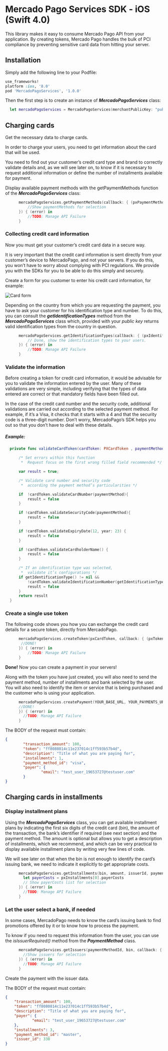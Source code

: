 # Mercado Pago Services SDK - iOS (Swift 4.0)

This library makes it easy to consume Mercado Pago API from your application. By creating tokens, Mercado Pago handles the bulk of PCI compliance by preventing sensitive card data from hitting your server. 

## Installation
Simply add the following line to your Podfile:

```ruby
use_frameworks!
platform :ios, '8.0'
pod 'MercadoPagoServices', '1.0.0'
```

Then the first step is to create an instance of **_MercadoPagoServices_** class:

``` swift
  let mercadoPagoServices = MercadoPagoServices(merchantPublicKey: "publicKey")
```

## Charging cards

Get the necessary data to charge cards.

In order to charge your users, you need to get information about the card that will be used.

You need to find out your customer’s credit card type and brand to correctly validate details and, as we will see later on, to know if it is necessary to request additional information or define the number of installments available for payment.

Display available payment methods with the getPaymentMethods function of the **_MercadoPagoServices_** class:

``` swift
      mercadoPagoServices.getPaymentMethods(callback: { (pxPaymentMethods) in
          //Show paymentMethods for selection
      }) { (error) in
          //TODO: Manage API Failure
      }
```

### Collecting credit card information
Now you must get your customer’s credit card data in a secure way.

It is very important that the credit card information is sent directly from your customer’s device to MercadoPago, and not your servers. If you do this, you won’t have to worry about complying with PCI regulations. We provide you with the SDKs for you to be able to do this simply and securely.

Create a form for you customer to enter his credit card information, for example:


![Card form](https://secure.mlstatic.com/developers/site/cloud/assets/Uploads/new-card2-screenshot.png "Sample card form")

Depending on the country from which you are requesting the payment, you have to ask your customer for his identification type and number. To do this, you can consult the **_getIdentificationTypes_** method from the **_MercadoPagoServices_** class which, provided with your _public key_ returns valid identification types from the country in question.

``` swift
      mercadoPagoServices.getIdentificationTypes(callback: { (pxIdentificationTypes) in
          // Done, show the identification types to your users.
      }) { (error) in
          //TODO: Manage API Failure
      }
```

### Validate the information

Before creating a token for credit card information, it would be advisable for you to validate the information entered by the user. Many of these validations are very simple, including verifying that the types of data entered are correct or that mandatory fields have been filled out.

In the case of the credit card number and the security code, additional validations are carried out according to the selected payment method. For example, if it’s a Visa, it checks that it starts with a 4 and that the security code is a three-digit number. Don’t worry, MercadoPago’s SDK helps you out so that you don’t have to deal with these details.

##### Example:

``` swift
  private func validateCardToken(cardToken: PXCardToken , paymentMethod: PXPaymentMethod) -> Bool {

      /* Set errors within this function
       *  Request focus on the first wrong filled field recommended */

      var result = true;

      /* Validate card number and security code
       *  according the payment method’s particularities */

      if  !cardToken.validateCardNumber(paymentMethod){
          result = false
      }

      if !cardToken.validateSecurityCode(paymentMethod){
          result = false
      }

      if !cardToken.validateExpiryDate(12, year: 23) {
          result = false
      }

      if !cardToken.validateCardholderName() {
          result = false
      }

      /* If an identification type was selected,
       *  validate it’s configurations */
      if getIdentificationType() != nil &&
          !cardToken.validateIdentificationNumber(getIdentificationType()) {
          result = false
      }
      return result
  }
```

### Create a single use token

The following code shows you how you can exchange the credit card details for a secure token, directly from MercadoPago.

```swift
      mercadoPagoServices.createToken(pxCardToken, callback: { (pxToken) in
       //DONE! 
      }) { (error) in
          //TODO: Manage API Failure
      }
```

**Done!** Now you can create a payment in your servers!

Along with the token you have just created, you will also need to send the payment method, number of installments and bank selected by the user. You will also need to identify the item or service that is being purchased and the customer who is using your application.

```swift
      mercadoPagoServices.createPayment(YOUR_BASE_URL, YOUR_PAYMENTS_URI, body, queryParams, callback: {(pxPayment) in
      //DONE!
      }) { (error) in
        //TODO: Manage API Failure
      }
```

The BODY of the request must contain:
```json
{
        "transaction_amount": 100,
        "token": "ff8080814c11e237014c1ff593b57b4d",
        "description": "Title of what you are paying for",
        "installments": 1,
        "payment_method_id": "visa",
        "payer": {
                "email": "test_user_19653727@testuser.com"
        }
}
```

## Charging cards in installments

### Display installment plans

Using the **_MercadoPagoServices_** class, you can get available installment plans by indicating the first six digits of the credit card (bin), the amount of the transaction, the bank’s identifier if required (see next section) and the payment method. The amount is optional but allows you to get a description of installments, which we recommend, and which can be very practical to display available installment plans by writing very few lines of code.

We will see later on that when the bin is not enough to identify the card’s issuing bank, we need to indicate it explicitly to get appropriate costs.

```swift
      mercadoPagoServices.getInstallments(bin, amount, issuerId, paymentMethodId, callback: {(pxInstallments) in
        let payerCosts = pxInstallments[0].payerCosts
        // Show payerCosts list for selection
      }) { (error) in
        //TODO: Manage API Failure
      }
```

### Let the user select a bank, if needed

In some cases, MercadoPago needs to know the card’s issuing bank to find promotions offered by it or to know how to process the payment.

To know if you need to request this information from the user, you can use the _isIssuerRequired()_ method from the **_PaymentMethod_** class.

```swift
      mercadoPagoServices.getIssuers(paymentMethodId, bin, callback: { (pxIssuers) in
        //Show issuers for selection
      }) { (error) in
        //TODO: Manage API Failure
      }
```

Create the payment with the issuer data.

The BODY of the request must contain:

```json
{
    "transaction_amount": 100,
    "token": "ff8080814c11e237014c1ff593b57b4d",
    "description": "Title of what you are paying for",
    "payer": {
            "email": "test_user_19653727@testuser.com"
    },
    "installments": 3,
    "payment_method_id": "master",
    "issuer_id": 338
}
```

